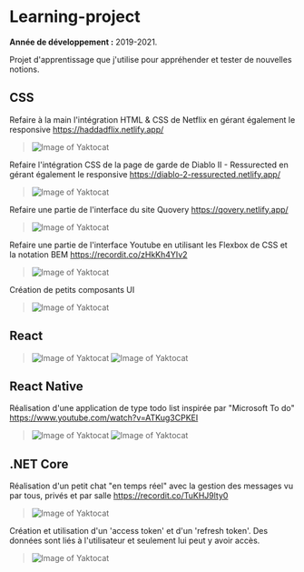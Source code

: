 # Learning-project
**Année de développement :** 2019-2021.</br>

Projet d'apprentissage que j'utilise pour appréhender et tester de nouvelles notions.

## CSS
Refaire à la main l'intégration HTML & CSS de Netflix en gérant également le responsive https://haddadflix.netlify.app/
> ![Image of Yaktocat](https://imgur.com/dvHJHsH.png)

Refaire l'intégration CSS de la page de garde de Diablo II - Ressurected en gérant également le responsive https://diablo-2-ressurected.netlify.app/
> ![Image of Yaktocat](https://imgur.com/iXUhd05.png)

Refaire une partie de l'interface du site Quovery https://qovery.netlify.app/
> ![Image of Yaktocat](https://imgur.com/MpqP7md.png)

Refaire une partie de l'interface Youtube en utilisant les Flexbox de CSS et la notation BEM https://recordit.co/zHkKh4YIv2
> ![Image of Yaktocat](https://imgur.com/T8GEX9e.png)

Création de petits composants UI<br/>
> ![Image of Yaktocat](https://imgur.com/vsotPEB.png)

## React
> ![Image of Yaktocat](https://imgur.com/eFOEUeD.png)
> ![Image of Yaktocat](https://imgur.com/87Gh56k.png)

## React Native
Réalisation d'une application de type todo list inspirée par "Microsoft To do" https://www.youtube.com/watch?v=ATKug3CPKEI
> ![Image of Yaktocat](https://imgur.com/3otPbmY.png)
> ![Image of Yaktocat](https://imgur.com/OOCtBvN.png)

## .NET Core
Réalisation d'un petit chat "en temps réel" avec la gestion des messages vu par tous, privés et par salle https://recordit.co/TuKHJ9lty0
> ![Image of Yaktocat](https://imgur.com/Dwu2Z6U.png)

Création et utilisation d'un 'access token' et d'un 'refresh token'.
Des données sont liés à l'utilisateur et seulement lui peut y avoir accès.
> ![Image of Yaktocat](https://imgur.com/lc4QtcZ.png)
